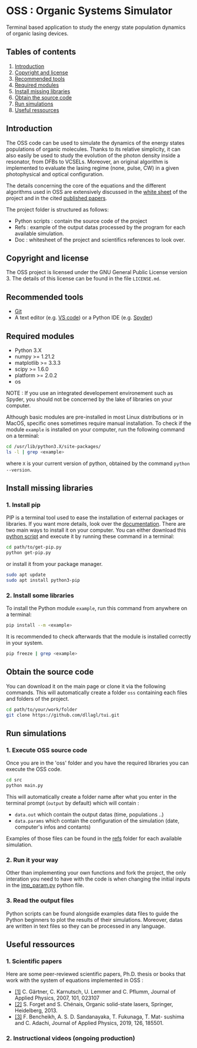 # OSS : Organic Systems Simulator

Terminal based application to study the energy state population dynamics of organic lasing devices.

## Tables of contents
1. [Introduction](#introduction)
2. [Copyright and license](#copyright-and--license)
3. [Recommended tools](#recommended-tools)
4. [Required modules](#required-modules)
5. [Install missing libraries](#install-missing-libraries)
6. [Obtain the source code](#Obtain-the-source-code)
7. [Run simulations](#run-simulations) 
8. [Useful ressources](#useful-ressources)


## Introduction 
The OSS code can be used to simulate the dynamics of the energy states populations of organic molecules. Thanks to its relative simplicity, it can also easily be used to study the evolution of the photon density inside a resonator, from DFBs to VCSELs.
Moreover, an original algorithm is implemented to evaluate the lasing regime (none, pulse, CW) in a given photophysical and optical configuration. 

The details concerning the core of the equations and the different algorithms used in OSS are extensively discussed in the [white sheet](doc/whitesheet.pdf) of the project and in the cited [published papers](#useful-ressources).

The project folder is structured as follows:
- Python scripts : contain the source code of the project
- Refs : example of the output datas processed by the program for each available simulation.
- Doc : whitesheet of the project and scientifics references to look over.

## Copyright and license
The OSS project is licensed under the GNU General Public License version 3. The details of this license can be found in the file `LICENSE.md`.


## Recommended tools

- [Git](https://git-scm.com/book/fr/v2/D%C3%A9marrage-rapide-Installation-de-Git) 
- A text editor (e.g. [VS code](https://code.visualstudio.com/)) or a Python IDE (e.g. [Spyder](https://www.spyder-ide.org/))

## Required modules
- Python 3.X
- numpy >= 1.21.2
- matplotlib >= 3.3.3
- scipy >= 1.6.0
- platform >= 2.0.2
- os 

NOTE : If you use an integrated developement environement such as Spyder, you should not be concerned by the lake of libraries on your computer. 

Although basic modules are pre-installed in most Linux distributions or in MacOS, specific ones sometimes require manual installation.
To check if the module `example` is installed on your computer, run the following command on a terminal:
```bash
cd /usr/lib/python3.X/site-packages/
ls -l | grep <example>
```
where `X` is your current version of python, obtained by the command `python --version`.

## Install missing libraries

### 1. Install pip 

PIP is a terminal tool used to ease the installation of external packages or libraries. If you want more details, look over the [documentation](https://docs.python.org/fr/3.6/installing/index.html).
There are two main ways to install it on your computer. You can either download this [python script](https://bootstrap.pypa.io/get-pip.py) and execute it by running these command in a terminal:

```bash
cd path/to/get-pip.py
python get-pip.py
```
or install it from your package manager. 
```bash
sudo apt update 
sudo apt install python3-pip
```

### 2. Install some libraries 
To install the Python module `example`, run this command from anywhere on a terminal:
```bash 
pip install --m <example> 
```

It is recommended to check afterwards that the module is installed correctly in your system.
```bash
pip freeze | grep <example>
```


## Obtain the source code 
You can download it on the main page or clone it via the following commands. This will automatically create a folder `oss` containing each files and folders of the project.
```bash 
cd path/to/your/work/folder
git clone https://github.com/dllagl/tui.git
```

## Run simulations 

### 1. Execute OSS source code

Once you are in the 'oss' folder and you have the required libraries you can execute the OSS code. 
```bash 
cd src
python main.py 
```

This will automatically create a folder name after what you enter in the terminal prompt (`output` by default) which will contain : 
-  `data.out` which contain the output datas (time, populations ..)
- `data.params` which contain the configuration of the simulation (date, computer's infos and contants)

Examples of those files can be found in the [refs](refs) folder for each available simulation.

### 2. Run it your way

Other than implementing your own functions and fork the project, the only interation you need to have 
with the code is when changing the initial inputs in the [imp_param.py](imp_param.py) python file. 


### 3. Read the output files 

Python scripts can be found alongside examples data files to guide the Python beginners to plot the results of their simulations. 
Moreover, datas are written in text files so they can be processed in any language.


## Useful ressources

### 1. Scientific papers

Here are some peer-reviewed scientific papers, Ph.D. thesis or books that work with the system of equations implemented in OSS : 
- [[1]](https://doi.org/10.1063/1.2425003) C. Gärtner, C. Karnutsch, U. Lemmer and C. Pflumm, Journal
of Applied Physics, 2007, 101, 023107
- [[2]](https://link.springer.com/book/10.1007/978-3-642-36705-2) S. Forget and S. Chénais, Organic solid-state lasers, Springer,
Heidelberg, 2013.
- [[3]](https://doi.org/10.1063/1.5121485) F. Bencheikh, A. S. D. Sandanayaka, T. Fukunaga, T. Mat-
sushima and C. Adachi, Journal of Applied Physics, 2019, 126, 185501.


### 2. Instructional videos (ongoing production)

<!-- In order to help new users to get the most out of OSS, a few videos have been recorded.
- Windows :
- UNIX :  -->
